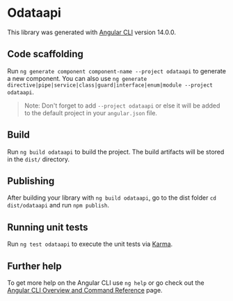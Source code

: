 # Odataapi

This library was generated with [Angular CLI](https://github.com/angular/angular-cli) version 14.0.0.

## Code scaffolding

Run `ng generate component component-name --project odataapi` to generate a new component. You can also use `ng generate directive|pipe|service|class|guard|interface|enum|module --project odataapi`.
> Note: Don't forget to add `--project odataapi` or else it will be added to the default project in your `angular.json` file. 

## Build

Run `ng build odataapi` to build the project. The build artifacts will be stored in the `dist/` directory.

## Publishing

After building your library with `ng build odataapi`, go to the dist folder `cd dist/odataapi` and run `npm publish`.

## Running unit tests

Run `ng test odataapi` to execute the unit tests via [Karma](https://karma-runner.github.io).

## Further help

To get more help on the Angular CLI use `ng help` or go check out the [Angular CLI Overview and Command Reference](https://angular.io/cli) page.

